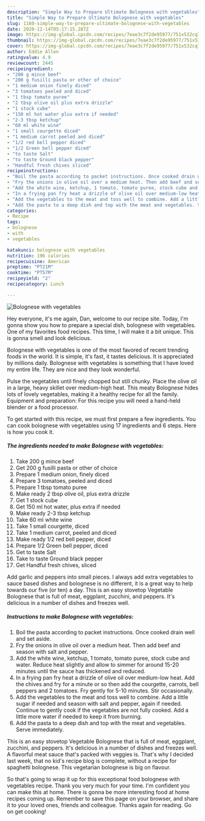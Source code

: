 ```yaml
---
description: "Simple Way to Prepare Ultimate Bolognese with vegetables"
title: "Simple Way to Prepare Ultimate Bolognese with vegetables"
slug: 1160-simple-way-to-prepare-ultimate-bolognese-with-vegetables
date: 2020-12-14T05:17:15.287Z
image: https://img-global.cpcdn.com/recipes/7eae3c7f2de95977/751x532cq70/bolognese-with-vegetables-recipe-main-photo.jpg
thumbnail: https://img-global.cpcdn.com/recipes/7eae3c7f2de95977/751x532cq70/bolognese-with-vegetables-recipe-main-photo.jpg
cover: https://img-global.cpcdn.com/recipes/7eae3c7f2de95977/751x532cq70/bolognese-with-vegetables-recipe-main-photo.jpg
author: Eddie Allen
ratingvalue: 4.9
reviewcount: 2445
recipeingredient:
- "200 g mince beef"
- "200 g fusilli pasta or other of choice"
- "1 medium onion finely diced"
- "3 tomatoes peeled and diced"
- "1 tbsp tomato puree"
- "2 tbsp olive oil plus extra drizzle"
- "1 stock cube"
- "150 ml hot water plus extra if needed"
- "2-3 tbsp ketchup"
- "60 ml white wine"
- "1 small courgette diced"
- "1 medium carrot peeled and diced"
- "1/2 red bell pepper diced"
- "1/2 Green bell pepper diced"
- "to taste Salt"
- "to taste Ground black pepper"
- "Handful fresh chives sliced"
recipeinstructions:
- "Boil the pasta according to packet instructions. Once cooked drain well and set aside."
- "Fry the onions in olive oil over a medium heat. Then add beef and season with salt and pepper."
- "Add the white wine, ketchup, 1 tomato, tomato puree, stock cube and water. Reduce heat slightly and allow to simmer for around 15-20 minutes until the sauce has thickened and reduced."
- "In a frying pan fry heat a drizzle of olive oil over medium-low heat. Add the chives and fry for a minute or so then add the courgette, carrots, bell peppers and 2 tomatoes. Fry gently for 5-10 minutes. Stir occasionally."
- "Add the vegetables to the meat and toss well to combine. Add a little sugar if needed and season with salt and pepper, again if needed. Continue to gently cook if the vegetables are not fully cooked. Add a little more water if needed to keep it from burning."
- "Add the pasta to a deep dish and top with the meat and vegetables. Serve immediately."
categories:
- Recipe
tags:
- bolognese
- with
- vegetables

katakunci: bolognese with vegetables 
nutrition: 196 calories
recipecuisine: American
preptime: "PT21M"
cooktime: "PT57M"
recipeyield: "2"
recipecategory: Lunch

---
```



![Bolognese with vegetables](https://img-global.cpcdn.com/recipes/7eae3c7f2de95977/751x532cq70/bolognese-with-vegetables-recipe-main-photo.jpg)

Hey everyone, it's me again, Dan, welcome to our recipe site. Today, I'm gonna show you how to prepare a special dish, bolognese with vegetables. One of my favorites food recipes. This time, I will make it a bit unique. This is gonna smell and look delicious.

Bolognese with vegetables is one of the most favored of recent trending foods in the world. It is simple, it's fast, it tastes delicious. It is appreciated by millions daily. Bolognese with vegetables is something that I have loved my entire life. They are nice and they look wonderful.

Pulse the vegetables until finely chopped but still chunky. Place the olive oil in a large, heavy skillet over medium-high heat. This meaty Bolognese hides lots of lovely vegetables, making it a healthy recipe for all the family. Equipment and preparation: For this recipe you will need a hand-held blender or a food processor.


To get started with this recipe, we must first prepare a few ingredients. You can cook bolognese with vegetables using 17 ingredients and 6 steps. Here is how you cook it.

<!--inarticleads1-->

##### The ingredients needed to make Bolognese with vegetables:

1. Take 200 g mince beef
1. Get 200 g fusilli pasta or other of choice
1. Prepare 1 medium onion, finely diced
1. Prepare 3 tomatoes, peeled and diced
1. Prepare 1 tbsp tomato puree
1. Make ready 2 tbsp olive oil, plus extra drizzle
1. Get 1 stock cube
1. Get 150 ml hot water, plus extra if needed
1. Make ready 2-3 tbsp ketchup
1. Take 60 ml white wine
1. Take 1 small courgette, diced
1. Take 1 medium carrot, peeled and diced
1. Make ready 1/2 red bell pepper, diced
1. Prepare 1/2 Green bell pepper, diced
1. Get to taste Salt
1. Take to taste Ground black pepper
1. Get Handful fresh chives, sliced


Add garlic and peppers into small pieces. I always add extra vegetables to sauce based dishes and bolognese is no different, it is a great way to help towards our five (or ten) a day. This is an easy stovetop Vegetable Bolognese that is full of meat, eggplant, zucchini, and peppers. It&#39;s delicious in a number of dishes and freezes well. 

<!--inarticleads2-->

##### Instructions to make Bolognese with vegetables:

1. Boil the pasta according to packet instructions. Once cooked drain well and set aside.
1. Fry the onions in olive oil over a medium heat. Then add beef and season with salt and pepper.
1. Add the white wine, ketchup, 1 tomato, tomato puree, stock cube and water. Reduce heat slightly and allow to simmer for around 15-20 minutes until the sauce has thickened and reduced.
1. In a frying pan fry heat a drizzle of olive oil over medium-low heat. Add the chives and fry for a minute or so then add the courgette, carrots, bell peppers and 2 tomatoes. Fry gently for 5-10 minutes. Stir occasionally.
1. Add the vegetables to the meat and toss well to combine. Add a little sugar if needed and season with salt and pepper, again if needed. Continue to gently cook if the vegetables are not fully cooked. Add a little more water if needed to keep it from burning.
1. Add the pasta to a deep dish and top with the meat and vegetables. Serve immediately.


This is an easy stovetop Vegetable Bolognese that is full of meat, eggplant, zucchini, and peppers. It&#39;s delicious in a number of dishes and freezes well. A flavorful meat sauce that&#39;s packed with veggies is. That&#39;s why I decided last week, that no kid&#39;s recipe blog is complete, without a recipe for spaghetti bolognese. This vegetarian bolognese is big on flavour. 

So that's going to wrap it up for this exceptional food bolognese with vegetables recipe. Thank you very much for your time. I'm confident you can make this at home. There is gonna be more interesting food at home recipes coming up. Remember to save this page on your browser, and share it to your loved ones, friends and colleague. Thanks again for reading. Go on get cooking!
